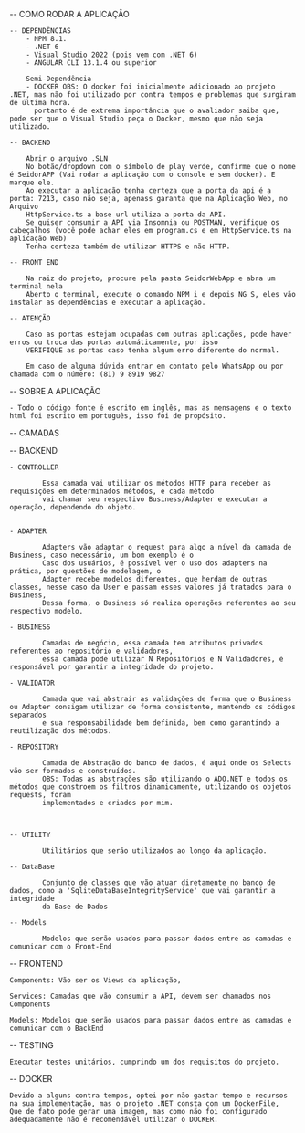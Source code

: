 -- COMO RODAR A APLICAÇÃO

    -- DEPENDÊNCIAS
        - NPM 8.1.
        - .NET 6
        - Visual Studio 2022 (pois vem com .NET 6)
        - ANGULAR CLI 13.1.4 ou superior

        Semi-Dependência
        - DOCKER OBS: O docker foi inicialmente adicionado ao projeto .NET, mas não foi utilizado por contra tempos e problemas que surgiram de última hora.
          portanto é de extrema importância que o avaliador saiba que, pode ser que o Visual Studio peça o Docker, mesmo que não seja utilizado.

    -- BACKEND

        Abrir o arquivo .SLN
        No botão/dropdown com o símbolo de play verde, confirme que o nome é SeidorAPP (Vai rodar a aplicação com o console e sem docker). E marque ele.
        Ao executar a aplicação tenha certeza que a porta da api é a porta: 7213, caso não seja, apenass garanta que na Aplicação Web, no Arquivo
        HttpService.ts a base url utiliza a porta da API.
        Se quiser consumir a API via Insomnia ou POSTMAN, verifique os cabeçalhos (você pode achar eles em program.cs e em HttpService.ts na aplicação Web)
        Tenha certeza também de utilizar HTTPS e não HTTP.

    -- FRONT END

        Na raiz do projeto, procure pela pasta SeidorWebApp e abra um terminal nela
        Aberto o terminal, execute o comando NPM i e depois NG S, eles vão instalar as dependências e executar a aplicação.
        
    -- ATENÇÃO

        Caso as portas estejam ocupadas com outras aplicações, pode haver erros ou troca das portas automáticamente, por isso
        VERIFIQUE as portas caso tenha algum erro diferente do normal.

        Em caso de alguma dúvida entrar em contato pelo WhatsApp ou por chamada com o número: (81) 9 8919 9827

-- SOBRE A APLICAÇÃO

    - Todo o código fonte é escrito em inglês, mas as mensagens e o texto html foi escrito em português, isso foi de propósito.
    
-- CAMADAS

-- BACKEND
 
    - CONTROLLER

            Essa camada vai utilizar os métodos HTTP para receber as requisições em determinados métodos, e cada método
            vai chamar seu respectivo Business/Adapter e executar a operação, dependendo do objeto. 
          

    - ADAPTER

            Adapters vão adaptar o request para algo a nível da camada de Business, caso necessário, um bom exemplo é o
            Caso dos usuários, é possível ver o uso dos adapters na prática, por questões de modelagem, o
            Adapter recebe modelos diferentes, que herdam de outras classes, nesse caso da User e passam esses valores já tratados para o Business,
            Dessa forma, o Business só realiza operações referentes ao seu respectivo modelo.

    - BUSINESS

            Camadas de negócio, essa camada tem atributos privados referentes ao repositório e validadores,
            essa camada pode utilizar N Repositórios e N Validadores, é responsável por garantir a integridade do projeto.

    - VALIDATOR

            Camada que vai abstrair as validações de forma que o Business ou Adapter consigam utilizar de forma consistente, mantendo os códigos separados 
            e sua responsabilidade bem definida, bem como garantindo a reutilização dos métodos.

    - REPOSITORY

            Camada de Abstração do banco de dados, é aqui onde os Selects vão ser formados e construídos. 
            OBS: Todas as abstrações são utilizando o ADO.NET e todos os métodos que constroem os filtros dinamicamente, utilizando os objetos requests, foram
            implementados e criados por mim.

    

    -- UTILITY

            Utilitários que serão utilizados ao longo da aplicação.

    -- DataBase

            Conjunto de classes que vão atuar diretamente no banco de dados, como a 'SqliteDataBaseIntegrityService' que vai garantir a integridade 
            da Base de Dados

    -- Models

            Modelos que serão usados para passar dados entre as camadas e comunicar com o Front-End


-- FRONTEND

    Components: Vão ser os Views da aplicação,

    Services: Camadas que vão consumir a API, devem ser chamados nos Components

    Models: Modelos que serão usados para passar dados entre as camadas e comunicar com o BackEnd


-- TESTING

    Executar testes unitários, cumprindo um dos requisitos do projeto.

-- DOCKER

    Devido a alguns contra tempos, optei por não gastar tempo e recursos na sua implementação, mas o projeto .NET consta com um DockerFile,
    Que de fato pode gerar uma imagem, mas como não foi configurado adequadamente não é recomendável utilizar o DOCKER.